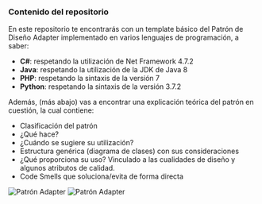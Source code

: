 ### Contenido del repositorio
En este repositorio te encontrarás con un template básico del Patrón de Diseño Adapter implementado en varios lenguajes de programación, a saber:
- **C#**: respetando la utilización de Net Framework 4.7.2
- **Java**: respetando la utilización de la JDK de Java 8
- **PHP**: respetando la sintaxis de la versión 7
- **Python**: respetando la sintaxis de la versión  3.7.2

Además, (más abajo) vas a encontrar una explicación teórica del patrón en cuestión, la cual contiene:
- Clasificación del patrón
- ¿Qué hace?
- ¿Cuándo se sugiere su utilización?
- Estructura genérica (diagrama de clases) con sus consideraciones
- ¿Qué proporciona su uso? Vinculado a las cualidades de diseño y algunos atributos de calidad.
- Code Smells que soluciona/evita de forma directa


![Patrón Adapter](Patrón-Adapter-1.png)
![Patrón Adapter](Patrón-Adapter-2.png)
